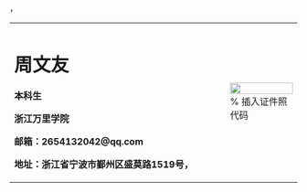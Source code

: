 <table border="0">
  <tr>
    <td width="75%">
      <h1>周文友</h1>
      <p><b>本科生</b></p>
      <p><b>浙江万里学院</b></p>
      <p><b>邮箱：2654132042@qq.com</b></p>
      <p><b>地址：浙江省宁波市鄞州区盛莫路1519号，</b></p>
    </td>，
    <td width="25%">
      <img src="/zhengjianzhao.jpg" width="100%">      % 插入证件照代码
    </td>
  </tr>
</table>
